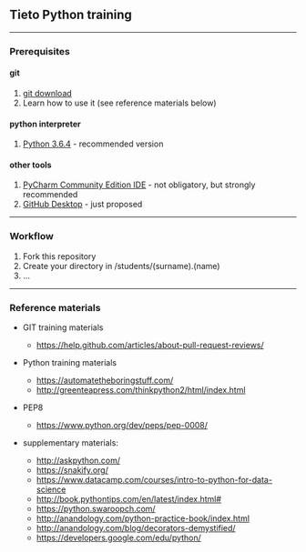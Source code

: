 ## Tieto Python training

---
### Prerequisites

#### git
1. [git download](https://git-scm.com/downloads)
2. Learn how to use it (see reference materials below)

#### python interpreter
1. [Python 3.6.4](https://www.python.org/downloads/release/python-364/) - recommended version

#### other tools
1. [PyCharm Community Edition IDE](https://www.jetbrains.com/pycharm/download/) - not obligatory, but strongly recommended
2. [GitHub Desktop](https://desktop.github.com/) - just proposed

---

### Workflow
1. Fork this repository
2. Create your directory in  /students/(surname).(name)
3. ...

---
### Reference materials

- GIT training materials
  - https://help.github.com/articles/about-pull-request-reviews/

- Python training materials
  - https://automatetheboringstuff.com/
  - http://greenteapress.com/thinkpython2/html/index.html

- PEP8
  - https://www.python.org/dev/peps/pep-0008/

- supplementary materials:
  - http://askpython.com/
  - https://snakify.org/
  - https://www.datacamp.com/courses/intro-to-python-for-data-science
  - http://book.pythontips.com/en/latest/index.html#
  - https://python.swaroopch.com/
  - http://anandology.com/python-practice-book/index.html
  - http://anandology.com/blog/decorators-demystified/
  - https://developers.google.com/edu/python/
